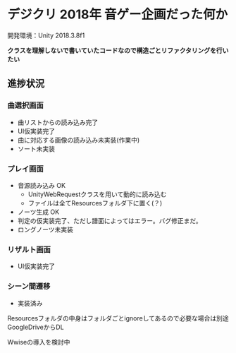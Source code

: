 # デジクリ 2018年 音ゲー企画だった何か

開発環境：Unity 2018.3.8f1

**クラスを理解しないで書いていたコードなので構造ごとリファクタリングを行いたい**

## 進捗状況
### 曲選択画面
 - 曲リストからの読み込み完了
 - UI仮実装完了
 - 曲に対応する画像の読み込み未実装(作業中)
 - ソート未実装

### プレイ画面
 - 音源読み込み OK
    - UnityWebRequestクラスを用いて動的に読み込む
    - ファイルは全てResourcesフォルダ下に置く(？)
 - ノーツ生成 OK
 - 判定の仮実装完了、ただし譜面によってはエラー。バグ修正まだ。
 - ロングノーツ未実装
		
### リザルト画面
 - UI仮実装完了

### シーン間遷移
 - 実装済み

Resourcesフォルダの中身はフォルダごとignoreしてあるので必要な場合は別途GoogleDriveからDL

Wwiseの導入を検討中

